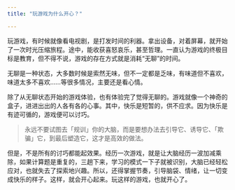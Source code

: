 ```yaml
---
title: "玩游戏为什么开心？"

---
```


玩游戏，有时候就像看电视剧，是打发时间的利器。拿出设备，对着屏幕，就开始了一次时光压缩旅程。途中，能收获喜怒哀乐，甚至哲理。一直认为游戏的终极目标是教育，但不得不说，游戏的存在方式就是消耗“无聊”的时间。

无聊是一种状态，大多数时候是索然无味，但不一定都是乏味，有味道但不喜欢，味道太多不喜欢……等很多情况，主要还是看心情。

除了从无聊状态开始的游戏体验，也有体验完了觉得无聊的。游戏就像一个神奇的盒子，进进出出的人各有各的心事。其中，快乐是短暂的，供不应求。因为快乐是有迹可循的，游戏便可以讨巧。

>永远不要试图去「规训」你的大脑，而是要想办法去引导它、诱导它、「欺骗」它，到最后塑造它，这才是高效的做法。

但是，不是所有的讨巧都能起效果。经历一次游戏，就是让大脑经历一波加减乘除，如果计算题是重复的，三趟下来，学习的模式一下子就被识别，大脑已经轻松应对，也就失去了探索地兴趣。所以，还得掌握节奏，引导脑袋、情绪，让一切变成快乐的样子。这样，就会开心起来。玩这样的游戏，也就开心了。
